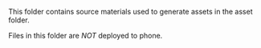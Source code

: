 This folder contains source materials used to generate assets in the asset folder.

Files in this folder are _NOT_ deployed to phone.